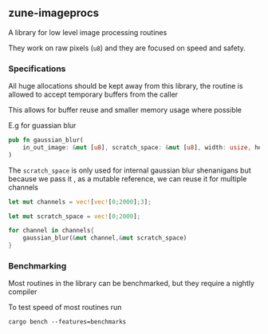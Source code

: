 ## zune-imageprocs
A library for low level image processing routines

They work on raw pixels (`u8`) and they are focused on speed and safety.

### Specifications
All huge allocations should be kept away from this
library, the routine is allowed to accept
temporary buffers from the caller

This allows for buffer reuse and smaller
memory usage where possible


E.g for guassian blur
```rust
pub fn gaussian_blur(
    in_out_image: &mut [u8], scratch_space: &mut [u8], width: usize, height: usize, sigma: f32,
)
```
The `scratch_space` is only used for internal gaussian blur shenanigans but because we pass it
, as a mutable reference, we can reuse it for multiple channels

```rust
let mut channels = vec![vec![0;2000];3];

let mut scratch_space = vec![0;2000];

for channel in channels{
    gaussian_blur(&mut channel,&mut scratch_space)
}
```

### Benchmarking 

Most routines in the library can be benchmarked, 
but they require a nightly compiler


To test speed of most routines run

```shell
cargo bench --features=benchmarks
```
